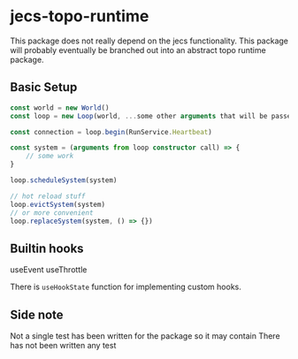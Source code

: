 # jecs-topo-runtime

This package does not really depend on the jecs functionality.
This package will probably eventually be branched out into an abstract topo runtime package.

## Basic Setup

```ts
const world = new World()
const loop = new Loop(world, ...some other arguments that will be passed to systems)

const connection = loop.begin(RunService.Heartbeat)

const system = (arguments from loop constructor call) => {
    // some work
}

loop.scheduleSystem(system)

// hot reload stuff
loop.evictSystem(system)
// or more convenient
loop.replaceSystem(system, () => {})
```

## Builtin hooks

useEvent
useThrottle

There is `useHookState` function for implementing custom hooks.

## Side note

Not a single test has been written for the package so it may contain
There has not been written any test
